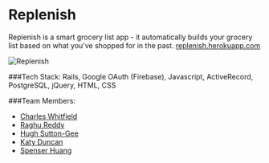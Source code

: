 # Replenish

Replenish is a smart grocery list app - it automatically builds your grocery list based on what you've shopped for in the past.
[replenish.herokuapp.com](https://replenish.herokuapp.com)

![Replenish](https://github.com/whitfieldc/replenish/blob/master/replenish.png "Replenish")

###Tech Stack:
Rails, Google OAuth (Firebase), Javascript, ActiveRecord, PostgreSQL, jQuery, HTML, CSS

###Team Members:
* [Charles Whitfield](http://github.com/whitfieldc)
* [Raghu Reddy](http://github.com/e47my54uc3)
* [Hugh Sutton-Gee](http://github.com/hsuttong)
* [Katy Duncan](http://github.com/katyduncan)
* [Spenser Huang](http://github.com/spenserhuang)
